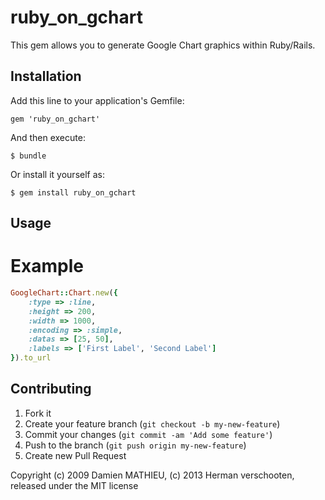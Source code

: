# ruby_on_gchart

This gem allows you to generate Google Chart graphics within Ruby/Rails.

## Installation

Add this line to your application's Gemfile:

    gem 'ruby_on_gchart'

And then execute:

    $ bundle

Or install it yourself as:

    $ gem install ruby_on_gchart

## Usage


Example
=======
```ruby
GoogleChart::Chart.new({
    :type => :line,
    :height => 200,
    :width => 1000,
    :encoding => :simple,
    :datas => [25, 50],
    :labels => ['First Label', 'Second Label']
}).to_url
```

## Contributing

1. Fork it
2. Create your feature branch (`git checkout -b my-new-feature`)
3. Commit your changes (`git commit -am 'Add some feature'`)
4. Push to the branch (`git push origin my-new-feature`)
5. Create new Pull Request

Copyright (c) 2009 Damien MATHIEU, (c) 2013 Herman verschooten, released under the MIT license
